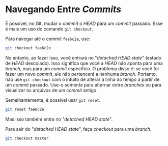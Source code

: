 # Navegando Entre _Commits_

É possível, no Git, mudar o _commit_ o _HEAD_ para um _commit_ passado. Esse é mais um
uso do comando `git checkout`.

Pàra navegar até o _commit_ `fae6c2e`, use:
```sh
git checkout fae6c2e
```

No entanto, ao fazer isso, você entrará no "_detached HEAD state_" (estado de
_HEAD_ descolado). Isso significa que você a _HEAD_ não aponta para uma
_branch_, mas para um _commit_ específico. O problema disso é: se você for fazer
um novo _commit_, ele não pertencerá a nenhuma _branch_. Portanto, não use
`git checkout` com o intuito de alterar a linha do tempo a partir de um _commit_
passado. Use-o somente para alternar entre _branches_ ou para visualizar os
arquivos de um _commit_ antigo.

Semelhantemente, é possível usar `git reset`.
```sh
git reset fae6c2e
```

Mas isso também entra no "_detached HEAD state_".

Para sair do "_detached HEAD state_", faça _checkout_ para uma _branch_.
```sh
git checkout master
```
